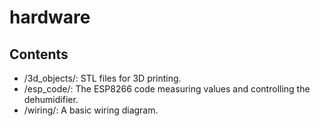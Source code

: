 # hardware

## Contents
* /3d_objects/: STL files for 3D printing.
* /esp_code/: The ESP8266 code measuring values and controlling the dehumidifier.
* /wiring/: A basic wiring diagram.